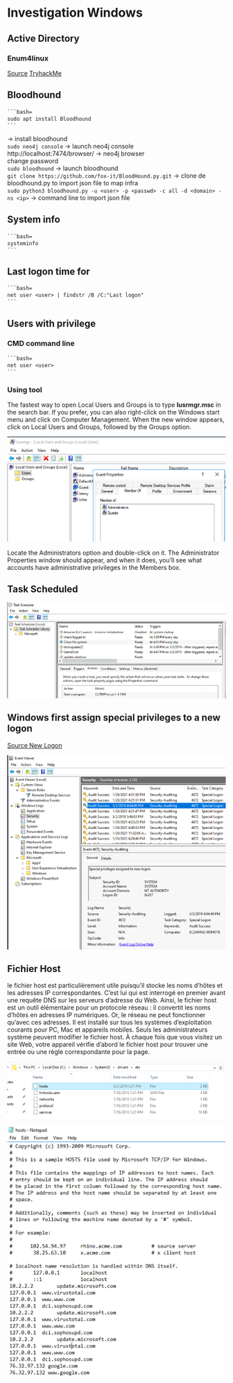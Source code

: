 # Investigation Windows

## Active Directory

### Enum4linux
[Source](https://www.kali.org/tools/enum4linux/)
[TryhackMe](https://tryhackme.com/room/investigatingwindows)

## Bloodhound

    ```bash=
    sudo apt install Bloodhound
    ``` 
-> install bloodhound
<br/>```sudo neo4j console``` -> launch neo4j console
<br/>http://localhost:7474/browser/ -> neo4j browser
    <br/>change password 
<br/>```sudo bloodhound``` -> launch bloodhound
<br/>```git clone https://github.com/fox-it/BloodHound.py.git``` -> clone de bloodhound.py to import json file to map infra
<br/>```sudo python3 bloodhound.py -u <user> -p <passwd> -c all -d <domain> -ns <ip>``` -> command line to import json file
## System info

    ```bash=
    systeminfo
    ```
## Last logon time for <user>

    ```bash=
    net user <user> | findstr /B /C:"Last logon"
    ```

## Users with privilege

### CMD command line

    ```bash=
    net user <user>
    ```

### Using tool

The fastest way to open Local Users and Groups is to type **lusrmgr.msc** in the search bar. If you prefer, you can also right-click on the Windows start menu and click on Computer Management. When the new window appears, click on Local Users and Groups, followed by the Groups option.

![](img/user.png)

Locate the Administrators option and double-click on it. The Administrator Properties window should appear, and when it does, you’ll see what accounts have administrative privileges in the Members box.

## Task Scheduled 

![](img/task.png)

## Windows first assign special privileges to a new logon

[Source New Logon](https://docs.microsoft.com/fr-fr/windows/security/threat-protection/auditing/event-4672)

![](img/logon.png)

## Fichier Host

le fichier host est particulièrement utile puisqu’il stocke les noms d’hôtes et les adresses IP correspondantes. C’est lui qui est interrogé en premier avant une requête DNS sur les serveurs d’adresse du Web. Ainsi, le fichier host est un outil élémentaire pour un protocole réseau : il convertit les noms d’hôtes en adresses IP numériques. Or, le réseau ne peut fonctionner qu’avec ces adresses. Il est installé sur tous les systèmes d’exploitation courants pour PC, Mac et appareils mobiles. Seuls les administrateurs système peuvent modifier le fichier host. À chaque fois que vous visitez un site Web, votre appareil vérifie d’abord le fichier host pour trouver une entrée ou une règle correspondante pour la page.

![](img/host.png)

![](img/host_file.png)